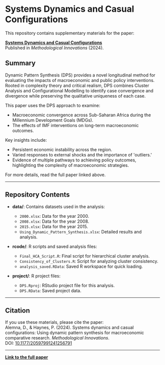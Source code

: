 # Systems Dynamics and Casual Configurations

This repository contains supplementary materials for the paper:

**[Systems Dynamics and Casual Configurations](https://journals.sagepub.com/doi/full/10.1177/20597991241256791)**  
Published in *Methodological Innovations* (2024).

## Summary
Dynamic Pattern Synthesis (DPS) provides a novel longitudinal method for evaluating the impacts of macroeconomic and public policy interventions. Rooted in complexity theory and critical realism, DPS combines Cluster Analysis and Configurational Modelling to identify case convergence and divergence while preserving the qualitative uniqueness of each case. 

This paper uses the DPS approach to examine:
- Macroeconomic convergence across Sub-Saharan Africa during the Millennium Development Goals (MDGs).
- The effects of IMF interventions on long-term macroeconomic outcomes.

Key insights include:
- Persistent economic instability across the region.
- Varied responses to external shocks and the importance of 'outliers.'
- Evidence of multiple pathways to achieving policy outcomes, highlighting the complexity of macroeconomic strategies.

For more details, read the full paper linked above.

---

## Repository Contents
- **data/**: Contains datasets used in the analysis:
  - `2000.xlsx`: Data for the year 2000.
  - `2008.xlsx`: Data for the year 2008.
  - `2015.xlsx`: Data for the year 2015.
  - `Using_Dynamic_Pattern_Synthesis.xlsx`: Detailed results and analysis.

- **rcode/**: R scripts and saved analysis files:
  - `Final_HCA_Script.R`: Final script for hierarchical cluster analysis.
  - `Consistency_of_Clusters.R`: Script for analyzing cluster consistency.
  - `analysis_saved.RData`: Saved R workspace for quick loading.

- **project/**: R project files:
  - `DPS.Rproj`: RStudio project file for this analysis.
  - `DPS.RData`: Saved project data.

---

## Citation
If you use these materials, please cite the paper:  
Alemna, D., & Haynes, P. (2024). Systems dynamics and casual configurations: Using dynamic pattern synthesis for macroeconomic comparative research. *Methodological Innovations*.  
DOI: [10.1177/20597991241256791](https://journals.sagepub.com/doi/full/10.1177/20597991241256791)

---

**[Link to the full paper](https://journals.sagepub.com/doi/full/10.1177/20597991241256791)**
